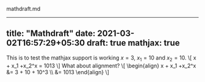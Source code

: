 mathdraft.md

---
title: "Mathdraft"
date: 2021-03-02T16:57:29+05:30
draft: true
mathjax: true
---

This is to test the mathjax support is working $x=3$, $x_1 = 10$ and $x_2 =10$.
\\[ x + x_1 +x_2^x = 1013 \\]
What about alignment?
\\[
\begin{align}
x + x_1 +x_2^x &= 3 + 10 + 10^3 \\\\
 &= 1013
\end{align}
\\]
